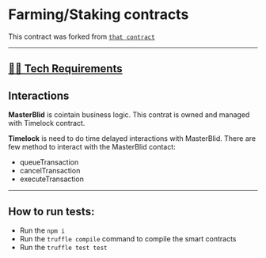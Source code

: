 # Farming/Staking contracts

This contract was forked from [`that contract`](https://github.com/pancakeswap/pancake-farm/blob/a61313bf107c7f82e1a0f5736d815041fbf8cdff/contracts/MasterChef.sol "Origin")

---
## [👷‍♂️ Tech Requirements](../README.md#👷‍♂️-tech-requirements)

## Interactions
**MasterBlid** is cointain business logic. This contrat is owned and managed with Timelock contract.

**Timelock** is need to do time delayed interactions with MasterBlid. There are few method to interact with the MasterBlid contact:
- queueTransaction
- cancelTransaction
- executeTransaction

---
## How to run tests:
- Run the `npm i`
- Run the `truffle compile` command to compile the smart contracts
- Run the `truffle test test`

